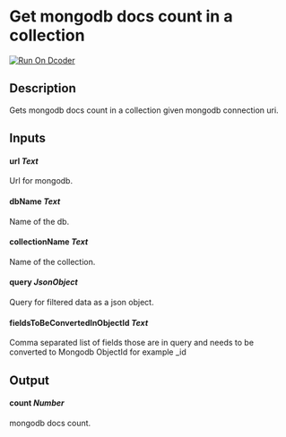 # Get mongodb docs count in a collection
[![Run On Dcoder](https://static-content.dcoder.tech/dcoder-assets/run-on-dcoder.svg)](https://code.dcoder.tech/feed/block/60e31fd3070050afc00d9e6a)

## Description
Gets mongodb docs count in a collection given mongodb connection uri.

## Inputs
#### **url**  *Text*
Url for mongodb.
#### **dbName**  *Text*
Name of the db.
#### **collectionName**  *Text*
Name of the collection.
#### **query**  *JsonObject*
Query for filtered data as a json object.
#### **fieldsToBeConvertedInObjectId**  *Text*
Comma separated list of fields those are in query and needs to be converted to Mongodb ObjectId for example _id

## Output
#### **count**  *Number*
mongodb docs count.


